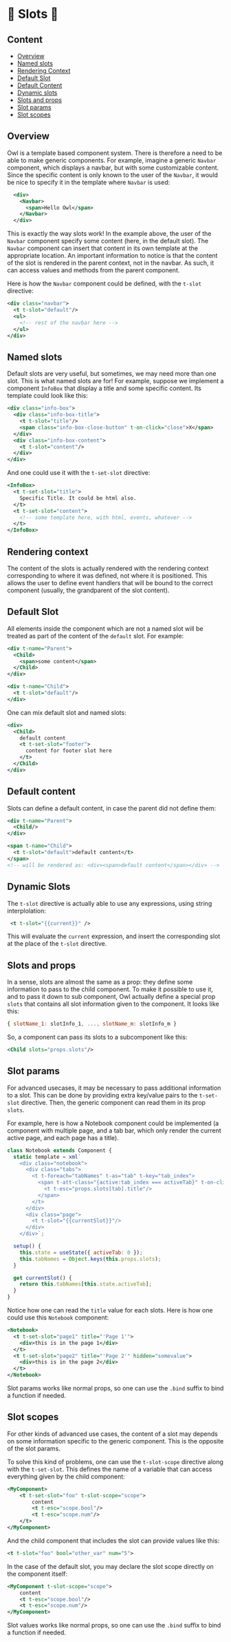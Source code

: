 # 🦉 Slots 🦉

## Content

- [Overview](#overview)
- [Named slots](#named-slots)
- [Rendering Context](#rendering-context)
- [Default Slot](#default-slot)
- [Default Content](#default-content)
- [Dynamic slots](#dynamic-slots)
- [Slots and props](#slots-and-props)
- [Slot params](#slot-params)
- [Slot scopes](#slot-scopes)

## Overview

Owl is a template based component system. There is therefore a need to be able
to make generic components. For example, imagine a generic `Navbar`
component, which displays a navbar, but with some customizable content. Since
the specific content is only known to the user of the `Navbar`, it would be nice
to specify it in the template where `Navbar` is used:

```xml
  <div>
    <Navbar>
      <span>Hello Owl</span>
    </Navbar>
  </div>
```

This is exactly the way slots work! In the example above, the user of the `Navbar`
component specify some content (here, in the default slot). The `Navbar`
component can insert that content in its own template at the appropriate location.
An important information to notice is that the content of the slot is rendered in
the parent context, not in the navbar. As such, it can access values and methods
from the parent component.

Here is how the `Navbar` component could be defined, with the `t-slot` directive:

```xml
<div class="navbar">
  <t t-slot="default"/>
  <ul>
    <!-- rest of the navbar here -->
  </ul>
</div>
```

## Named slots

Default slots are very useful, but sometimes, we may need more than one slot.
This is what named slots are for! For example, suppose we implement a component
`InfoBox` that display a title and some specific content. Its template could look
like this:

```xml
<div class="info-box">
  <div class="info-box-title">
    <t t-slot="title"/>
    <span class="info-box-close-button" t-on-click="close">X</span>
  </div>
  <div class="info-box-content">
    <t t-slot="content"/>
  </div>
</div>
```

And one could use it with the `t-set-slot` directive:

```xml
<InfoBox>
  <t t-set-slot="title">
    Specific Title. It could be html also.
  </t>
  <t t-set-slot="content">
    <!-- some template here, with html, events, whatever -->
  </t>
</InfoBox>
```

## Rendering context

The content of the slots is actually rendered with the rendering context corresponding
to where it was defined, not where it is positioned. This allows the user to define
event handlers that will be bound to the correct component (usually, the
grandparent of the slot content).

## Default Slot

All elements inside the component which are not a named slot will be treated as
part of the content of the `default` slot. For example:

```xml
<div t-name="Parent">
  <Child>
    <span>some content</span>
  </Child>
</div>

<div t-name="Child">
  <t t-slot="default"/>
</div>
```

One can mix default slot and named slots:

```xml
<div>
  <Child>
    default content
    <t t-set-slot="footer">
      content for footer slot here
    </t>
  </Child>
</div>
```

## Default content

Slots can define a default content, in case the parent did not define them:

```xml
<div t-name="Parent">
  <Child/>
</div>

<span t-name="Child">
  <t t-slot="default">default content</t>
</span>
<!-- will be rendered as: <div><span>default content</span></div> -->
```

## Dynamic Slots

The `t-slot` directive is actually able to use any expressions, using string
interplolation:

```xml
 <t t-slot="{{current}}" />
```

This will evaluate the `current` expression, and insert the corresponding slot
at the place of the `t-slot` directive.

## Slots and props

In a sense, slots are almost the same as a prop: they define some information
to pass to the child component. To make it possible to use it, and to pass it
down to sub component, Owl actually define a special prop `slots` that contains
all slot information given to the component. It looks like this:

```js
{ slotName_1: slotInfo_1, ..., slotName_m: slotInfo_m }
```

So, a component can pass its slots to a subcomponent like this:

```xml
<Child slots="props.slots"/>
```

## Slot params

For advanced usecases, it may be necessary to pass additional information to a
slot. This can be done by providing extra key/value pairs to the `t-set-slot`
directive. Then, the generic component can read them in its prop `slots`.

For example, here is how a Notebook component could be implemented (a component
with multiple page, and a tab bar, which only render the current active page,
and each page has a title).

```js
class Notebook extends Component {
  static template = xml`
    <div class="notebook">
      <div class="tabs">
        <t t-foreach="tabNames" t-as="tab" t-key="tab_index">
          <span t-att-class="{active:tab_index === activeTab}" t-on-click="() => state.activeTab=tab">
            <t t-esc="props.slots[tab].title"/>
          </span>
        </t>
      </div>
      <div class="page">
        <t t-slot="{{currentSlot}}"/>
      </div>
    </div>`;

  setup() {
    this.state = useState({ activeTab: 0 });
    this.tabNames = Object.keys(this.props.slots);
  }

  get currentSlot() {
    return this.tabNames[this.state.activeTab];
  }
}
```

Notice how one can read the `title` value for each slots. Here is how one could
use this `Notebook` component:

```xml
<Notebook>
  <t t-set-slot="page1" title="'Page 1'">
    <div>this is in the page 1</div>
  </t>
  <t t-set-slot="page2" title="'Page 2'" hidden="somevalue">
    <div>this is in the page 2</div>
  </t>
</Notebook>
```

Slot params works like normal props, so one can use the `.bind` suffix to
bind a function if needed.

## Slot scopes

For other kinds of advanced use cases, the content of a slot may depends on some
information specific to the generic component. This is the opposite of the slot
params.

To solve this kind of problems, one can use the `t-slot-scope` directive along
with the `t-set-slot`. This defines the name of a variable that can access
everything given by the child component:

```xml
<MyComponent>
    <t t-set-slot="foo" t-slot-scope="scope">
        content
        <t t-esc="scope.bool"/>
        <t t-esc="scope.num"/>
    </t>
</MyComponent>
```

And the child component that includes the slot can provide values like this:

```xml
<t t-slot="foo" bool="other_var" num="5">
```

In the case of the default slot, you may declare the slot scope directly on the
component itself:

```xml
<MyComponent t-slot-scope="scope">
    content
    <t t-esc="scope.bool"/>
    <t t-esc="scope.num"/>
</MyComponent>
```

Slot values works like normal props, so one can use the `.bind` suffix to
bind a function if needed.
